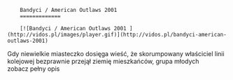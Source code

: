 
        Bandyci / American Outlaws 2001 
        =============
        
        [![Bandyci / American Outlaws 2001 ](http://vidos.pl/images/player.gif)](http://vidos.pl/bandyci-american-outlaws-2001)
        
        
 Gdy niewielkie miasteczko dosięga wieść, że skorumpowany właściciel linii kolejowej bezprawnie przejął ziemię mieszkańców, grupa młodych zobacz pełny opis
    